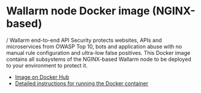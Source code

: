 # Wallarm node Docker image (NGINX-based)

/
Wallarm end-to-end API Security protects websites, APIs and microservices from OWASP Top 10, bots and application abuse with no manual rule configuration and ultra-low false positives. This Docker image contains all subsystems of the NGINX-based Wallarm node to be deployed to your environment to protect it.

* [Image on Docker Hub](https://hub.docker.com/r/wallarm/node)
* [Detailed instructions for running the Docker container](https://docs.wallarm.com/admin-en/installation-docker-en/)
